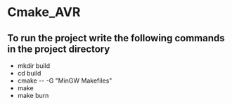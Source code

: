 # Cmake_AVR

## To run the project write the following commands in the project directory

- mkdir build
- cd build
- cmake -- -G "MinGW Makefiles"
- make
- make burn